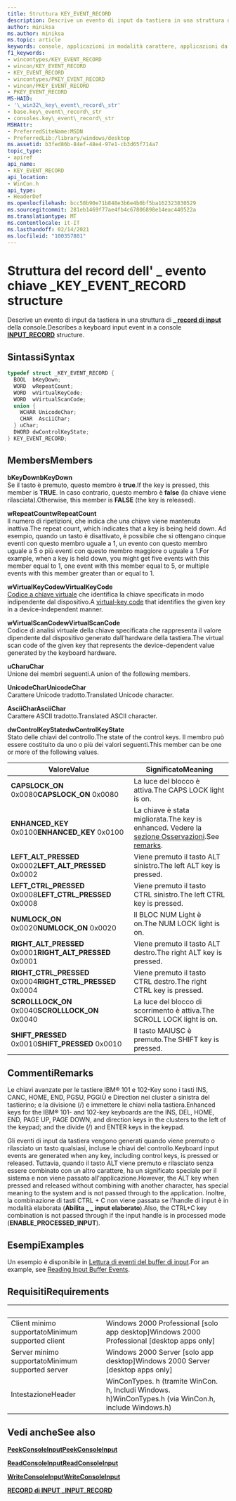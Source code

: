 ```yaml
---
title: Struttura KEY_EVENT_RECORD
description: Descrive un evento di input da tastiera in una struttura di record di INPUT della console \_ .
author: miniksa
ms.author: miniksa
ms.topic: article
keywords: console, applicazioni in modalità carattere, applicazioni da riga di comando, applicazioni di terminale, api della console
f1_keywords:
- wincontypes/KEY_EVENT_RECORD
- wincon/KEY_EVENT_RECORD
- KEY_EVENT_RECORD
- wincontypes/PKEY_EVENT_RECORD
- wincon/PKEY_EVENT_RECORD
- PKEY_EVENT_RECORD
MS-HAID:
- '\_win32\_key\_event\_record\_str'
- base.key\_event\_record\_str
- consoles.key\_event\_record\_str
MSHAttr:
- PreferredSiteName:MSDN
- PreferredLib:/library/windows/desktop
ms.assetid: b3fed86b-84ef-48e4-97e1-cb3d65f714a7
topic_type:
- apiref
api_name:
- KEY_EVENT_RECORD
api_location:
- WinCon.h
api_type:
- HeaderDef
ms.openlocfilehash: bcc58b90e71b848e3b6e4b0bf5ba162323830529
ms.sourcegitcommit: 281eb1469f77ae4fb4c67806898e14eac440522a
ms.translationtype: MT
ms.contentlocale: it-IT
ms.lasthandoff: 02/14/2021
ms.locfileid: "100357801"
---
```

# <a name="key_event_record-structure"></a><span data-ttu-id="7e8f5-104">Struttura del record dell' \_ evento chiave \_</span><span class="sxs-lookup"><span data-stu-id="7e8f5-104">KEY\_EVENT\_RECORD structure</span></span>

<span data-ttu-id="7e8f5-105">Descrive un evento di input da tastiera in una struttura di [**\_ record di input**](input-record-str.md) della console.</span><span class="sxs-lookup"><span data-stu-id="7e8f5-105">Describes a keyboard input event in a console [**INPUT\_RECORD**](input-record-str.md) structure.</span></span>

## <a name="syntax"></a><span data-ttu-id="7e8f5-106">Sintassi</span><span class="sxs-lookup"><span data-stu-id="7e8f5-106">Syntax</span></span>

```C
typedef struct _KEY_EVENT_RECORD {
  BOOL  bKeyDown;
  WORD  wRepeatCount;
  WORD  wVirtualKeyCode;
  WORD  wVirtualScanCode;
  union {
    WCHAR UnicodeChar;
    CHAR  AsciiChar;
  } uChar;
  DWORD dwControlKeyState;
} KEY_EVENT_RECORD;
```

## <a name="members"></a><span data-ttu-id="7e8f5-107">Members</span><span class="sxs-lookup"><span data-stu-id="7e8f5-107">Members</span></span>

<span data-ttu-id="7e8f5-108">**bKeyDown**</span><span class="sxs-lookup"><span data-stu-id="7e8f5-108">**bKeyDown**</span></span>  
<span data-ttu-id="7e8f5-109">Se il tasto è premuto, questo membro è **true**.</span><span class="sxs-lookup"><span data-stu-id="7e8f5-109">If the key is pressed, this member is **TRUE**.</span></span> <span data-ttu-id="7e8f5-110">In caso contrario, questo membro è **false** (la chiave viene rilasciata).</span><span class="sxs-lookup"><span data-stu-id="7e8f5-110">Otherwise, this member is **FALSE** (the key is released).</span></span>

<span data-ttu-id="7e8f5-111">**wRepeatCount**</span><span class="sxs-lookup"><span data-stu-id="7e8f5-111">**wRepeatCount**</span></span>  
<span data-ttu-id="7e8f5-112">Il numero di ripetizioni, che indica che una chiave viene mantenuta inattiva.</span><span class="sxs-lookup"><span data-stu-id="7e8f5-112">The repeat count, which indicates that a key is being held down.</span></span> <span data-ttu-id="7e8f5-113">Ad esempio, quando un tasto è disattivato, è possibile che si ottengano cinque eventi con questo membro uguale a 1, un evento con questo membro uguale a 5 o più eventi con questo membro maggiore o uguale a 1.</span><span class="sxs-lookup"><span data-stu-id="7e8f5-113">For example, when a key is held down, you might get five events with this member equal to 1, one event with this member equal to 5, or multiple events with this member greater than or equal to 1.</span></span>

<span data-ttu-id="7e8f5-114">**wVirtualKeyCode**</span><span class="sxs-lookup"><span data-stu-id="7e8f5-114">**wVirtualKeyCode**</span></span>  
<span data-ttu-id="7e8f5-115">[Codice a chiave virtuale](/windows/win32/inputdev/virtual-key-codes) che identifica la chiave specificata in modo indipendente dal dispositivo.</span><span class="sxs-lookup"><span data-stu-id="7e8f5-115">A [virtual-key code](/windows/win32/inputdev/virtual-key-codes) that identifies the given key in a device-independent manner.</span></span>

<span data-ttu-id="7e8f5-116">**wVirtualScanCode**</span><span class="sxs-lookup"><span data-stu-id="7e8f5-116">**wVirtualScanCode**</span></span>  
<span data-ttu-id="7e8f5-117">Codice di analisi virtuale della chiave specificata che rappresenta il valore dipendente dal dispositivo generato dall'hardware della tastiera.</span><span class="sxs-lookup"><span data-stu-id="7e8f5-117">The virtual scan code of the given key that represents the device-dependent value generated by the keyboard hardware.</span></span>

<span data-ttu-id="7e8f5-118">**uChar**</span><span class="sxs-lookup"><span data-stu-id="7e8f5-118">**uChar**</span></span>  
<span data-ttu-id="7e8f5-119">Unione dei membri seguenti.</span><span class="sxs-lookup"><span data-stu-id="7e8f5-119">A union of the following members.</span></span>

<span data-ttu-id="7e8f5-120">**UnicodeChar**</span><span class="sxs-lookup"><span data-stu-id="7e8f5-120">**UnicodeChar**</span></span>  
<span data-ttu-id="7e8f5-121">Carattere Unicode tradotto.</span><span class="sxs-lookup"><span data-stu-id="7e8f5-121">Translated Unicode character.</span></span>

<span data-ttu-id="7e8f5-122">**AsciiChar**</span><span class="sxs-lookup"><span data-stu-id="7e8f5-122">**AsciiChar**</span></span>  
<span data-ttu-id="7e8f5-123">Carattere ASCII tradotto.</span><span class="sxs-lookup"><span data-stu-id="7e8f5-123">Translated ASCII character.</span></span>

<span data-ttu-id="7e8f5-124">**dwControlKeyState**</span><span class="sxs-lookup"><span data-stu-id="7e8f5-124">**dwControlKeyState**</span></span>  
<span data-ttu-id="7e8f5-125">Stato delle chiavi del controllo.</span><span class="sxs-lookup"><span data-stu-id="7e8f5-125">The state of the control keys.</span></span> <span data-ttu-id="7e8f5-126">Il membro può essere costituito da uno o più dei valori seguenti.</span><span class="sxs-lookup"><span data-stu-id="7e8f5-126">This member can be one or more of the following values.</span></span>

| <span data-ttu-id="7e8f5-127">Valore</span><span class="sxs-lookup"><span data-stu-id="7e8f5-127">Value</span></span> | <span data-ttu-id="7e8f5-128">Significato</span><span class="sxs-lookup"><span data-stu-id="7e8f5-128">Meaning</span></span> |
|-|-|
| <span data-ttu-id="7e8f5-129">**CAPSLOCK_ON** 0x0080</span><span class="sxs-lookup"><span data-stu-id="7e8f5-129">**CAPSLOCK_ON** 0x0080</span></span> | <span data-ttu-id="7e8f5-130">La luce del blocco è attiva.</span><span class="sxs-lookup"><span data-stu-id="7e8f5-130">The CAPS LOCK light is on.</span></span> |
| <span data-ttu-id="7e8f5-131">**ENHANCED_KEY** 0x0100</span><span class="sxs-lookup"><span data-stu-id="7e8f5-131">**ENHANCED_KEY** 0x0100</span></span> | <span data-ttu-id="7e8f5-132">La chiave è stata migliorata.</span><span class="sxs-lookup"><span data-stu-id="7e8f5-132">The key is enhanced.</span></span> <span data-ttu-id="7e8f5-133">Vedere la [sezione Osservazioni](key-event-record-str.md#remarks).</span><span class="sxs-lookup"><span data-stu-id="7e8f5-133">See [remarks](key-event-record-str.md#remarks).</span></span> |
| <span data-ttu-id="7e8f5-134">**LEFT_ALT_PRESSED** 0x0002</span><span class="sxs-lookup"><span data-stu-id="7e8f5-134">**LEFT_ALT_PRESSED** 0x0002</span></span> | <span data-ttu-id="7e8f5-135">Viene premuto il tasto ALT sinistro.</span><span class="sxs-lookup"><span data-stu-id="7e8f5-135">The left ALT key is pressed.</span></span> |
| <span data-ttu-id="7e8f5-136">**LEFT_CTRL_PRESSED** 0x0008</span><span class="sxs-lookup"><span data-stu-id="7e8f5-136">**LEFT_CTRL_PRESSED** 0x0008</span></span> | <span data-ttu-id="7e8f5-137">Viene premuto il tasto CTRL sinistro.</span><span class="sxs-lookup"><span data-stu-id="7e8f5-137">The left CTRL key is pressed.</span></span> |
| <span data-ttu-id="7e8f5-138">**NUMLOCK_ON** 0x0020</span><span class="sxs-lookup"><span data-stu-id="7e8f5-138">**NUMLOCK_ON** 0x0020</span></span> | <span data-ttu-id="7e8f5-139">Il BLOC NUM Light è on.</span><span class="sxs-lookup"><span data-stu-id="7e8f5-139">The NUM LOCK light is on.</span></span> |
| <span data-ttu-id="7e8f5-140">**RIGHT_ALT_PRESSED** 0x0001</span><span class="sxs-lookup"><span data-stu-id="7e8f5-140">**RIGHT_ALT_PRESSED** 0x0001</span></span> | <span data-ttu-id="7e8f5-141">Viene premuto il tasto ALT destro.</span><span class="sxs-lookup"><span data-stu-id="7e8f5-141">The right ALT key is pressed.</span></span> |
| <span data-ttu-id="7e8f5-142">**RIGHT_CTRL_PRESSED** 0x0004</span><span class="sxs-lookup"><span data-stu-id="7e8f5-142">**RIGHT_CTRL_PRESSED** 0x0004</span></span> | <span data-ttu-id="7e8f5-143">Viene premuto il tasto CTRL destro.</span><span class="sxs-lookup"><span data-stu-id="7e8f5-143">The right CTRL key is pressed.</span></span> |
| <span data-ttu-id="7e8f5-144">**SCROLLLOCK_ON** 0x0040</span><span class="sxs-lookup"><span data-stu-id="7e8f5-144">**SCROLLLOCK_ON** 0x0040</span></span> | <span data-ttu-id="7e8f5-145">La luce del blocco di scorrimento è attiva.</span><span class="sxs-lookup"><span data-stu-id="7e8f5-145">The SCROLL LOCK light is on.</span></span> |
| <span data-ttu-id="7e8f5-146">**SHIFT_PRESSED** 0x0010</span><span class="sxs-lookup"><span data-stu-id="7e8f5-146">**SHIFT_PRESSED** 0x0010</span></span> | <span data-ttu-id="7e8f5-147">Il tasto MAIUSC è premuto.</span><span class="sxs-lookup"><span data-stu-id="7e8f5-147">The SHIFT key is pressed.</span></span> |

## <a name="remarks"></a><span data-ttu-id="7e8f5-148">Commenti</span><span class="sxs-lookup"><span data-stu-id="7e8f5-148">Remarks</span></span>

<span data-ttu-id="7e8f5-149">Le chiavi avanzate per le tastiere IBM® 101 e 102-Key sono i tasti INS, CANC, HOME, END, PGSU, PGGIÙ e Direction nei cluster a sinistra del tastierino; e la divisione (/) e immettere le chiavi nella tastiera.</span><span class="sxs-lookup"><span data-stu-id="7e8f5-149">Enhanced keys for the IBM® 101- and 102-key keyboards are the INS, DEL, HOME, END, PAGE UP, PAGE DOWN, and direction keys in the clusters to the left of the keypad; and the divide (/) and ENTER keys in the keypad.</span></span>

<span data-ttu-id="7e8f5-150">Gli eventi di input da tastiera vengono generati quando viene premuto o rilasciato un tasto qualsiasi, incluse le chiavi del controllo.</span><span class="sxs-lookup"><span data-stu-id="7e8f5-150">Keyboard input events are generated when any key, including control keys, is pressed or released.</span></span> <span data-ttu-id="7e8f5-151">Tuttavia, quando il tasto ALT viene premuto e rilasciato senza essere combinato con un altro carattere, ha un significato speciale per il sistema e non viene passato all'applicazione.</span><span class="sxs-lookup"><span data-stu-id="7e8f5-151">However, the ALT key when pressed and released without combining with another character, has special meaning to the system and is not passed through to the application.</span></span> <span data-ttu-id="7e8f5-152">Inoltre, la combinazione di tasti CTRL + C non viene passata se l'handle di input è in modalità elaborata (**Abilita \_ \_ input elaborato**).</span><span class="sxs-lookup"><span data-stu-id="7e8f5-152">Also, the CTRL+C key combination is not passed through if the input handle is in processed mode (**ENABLE\_PROCESSED\_INPUT**).</span></span>

## <a name="examples"></a><span data-ttu-id="7e8f5-153">Esempi</span><span class="sxs-lookup"><span data-stu-id="7e8f5-153">Examples</span></span>

<span data-ttu-id="7e8f5-154">Un esempio è disponibile in [Lettura di eventi del buffer di input](reading-input-buffer-events.md).</span><span class="sxs-lookup"><span data-stu-id="7e8f5-154">For an example, see [Reading Input Buffer Events](reading-input-buffer-events.md).</span></span>

## <a name="requirements"></a><span data-ttu-id="7e8f5-155">Requisiti</span><span class="sxs-lookup"><span data-stu-id="7e8f5-155">Requirements</span></span>

| &nbsp; | &nbsp; |
|-|-|
| <span data-ttu-id="7e8f5-156">Client minimo supportato</span><span class="sxs-lookup"><span data-stu-id="7e8f5-156">Minimum supported client</span></span> | <span data-ttu-id="7e8f5-157">Windows 2000 Professional \[solo app desktop\]</span><span class="sxs-lookup"><span data-stu-id="7e8f5-157">Windows 2000 Professional \[desktop apps only\]</span></span> |
| <span data-ttu-id="7e8f5-158">Server minimo supportato</span><span class="sxs-lookup"><span data-stu-id="7e8f5-158">Minimum supported server</span></span> | <span data-ttu-id="7e8f5-159">Windows 2000 Server \[solo app desktop\]</span><span class="sxs-lookup"><span data-stu-id="7e8f5-159">Windows 2000 Server \[desktop apps only\]</span></span> |
| <span data-ttu-id="7e8f5-160">Intestazione</span><span class="sxs-lookup"><span data-stu-id="7e8f5-160">Header</span></span> | <span data-ttu-id="7e8f5-161">WinConTypes. h (tramite WinCon. h, Includi Windows. h)</span><span class="sxs-lookup"><span data-stu-id="7e8f5-161">WinConTypes.h (via WinCon.h, include Windows.h)</span></span> |

## <a name="see-also"></a><span data-ttu-id="7e8f5-162">Vedi anche</span><span class="sxs-lookup"><span data-stu-id="7e8f5-162">See also</span></span>

[<span data-ttu-id="7e8f5-163">**PeekConsoleInput**</span><span class="sxs-lookup"><span data-stu-id="7e8f5-163">**PeekConsoleInput**</span></span>](peekconsoleinput.md)

[<span data-ttu-id="7e8f5-164">**ReadConsoleInput**</span><span class="sxs-lookup"><span data-stu-id="7e8f5-164">**ReadConsoleInput**</span></span>](readconsoleinput.md)

[<span data-ttu-id="7e8f5-165">**WriteConsoleInput**</span><span class="sxs-lookup"><span data-stu-id="7e8f5-165">**WriteConsoleInput**</span></span>](writeconsoleinput.md)

[<span data-ttu-id="7e8f5-166">**RECORD di INPUT \_**</span><span class="sxs-lookup"><span data-stu-id="7e8f5-166">**INPUT\_RECORD**</span></span>](input-record-str.md)